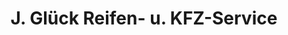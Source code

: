 ---
title: "J. Glück Reifen- u. KFZ-Service"
url: /delitzsch/j-glueck-reifen-u-kfz-service/
shop: Autowerkstatt
---
